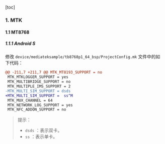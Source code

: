[toc]

### 1. MTK

#### 1.1 MT8768

##### 1.1.1 Android S

修改 `device/mediateksample/tb8768p1_64_bsp/ProjectConfig.mk` 文件中的如下代码：

```diff
@@ -211,7 +211,7 @@ MTK_MT8193_SUPPORT = no
 MTK_MTKLOGGER_SUPPORT = yes
 MTK_MULTIBRIDGE_SUPPORT = no
 MTK_MULTIPLE_IMS_SUPPORT = 2
-MTK_MULTI_SIM_SUPPORT = dsds
+MTK_MULTI_SIM_SUPPORT =  ss^M
 MTK_MUX_CHANNEL = 64
 MTK_NETWORK_LOG_SUPPORT = yes
 MTK_NFC_ADDON_SUPPORT = no
```

> 提示：
>
> + `dsds` ：表示双卡。
> + `ss` ：表示单卡。